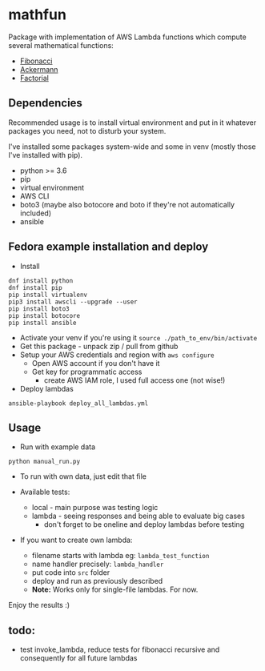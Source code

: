# mathfun
Package with implementation of AWS Lambda functions 
which compute several mathematical functions:
- [Fibonacci](https://en.wikipedia.org/wiki/Fibonacci_number)
- [Ackermann](https://en.wikipedia.org/wiki/Ackermann_function)
- [Factorial](https://en.wikipedia.org/wiki/Factorial)

## Dependencies
Recommended usage is to install virtual environment 
and put in it whatever packages you need, not to disturb your system.
  
I've installed some packages system-wide and some in venv 
(mostly those I've installed with pip).
  
- python >= 3.6
- pip
- virtual environment
- AWS CLI
- boto3 (maybe also botocore and boto if they're not automatically included)
- ansible

## Fedora example installation and deploy

- Install
```
dnf install python
dnf install pip
pip install virtualenv
pip3 install awscli --upgrade --user
pip install boto3
pip install botocore
pip install ansible
```
- Activate your venv if you're using it 
`source ./path_to_env/bin/activate`
- Get this package - unpack zip / pull from github
- Setup your AWS credentials and region with `aws configure`
  + Open AWS account if you don't have it
  + Get key for programmatic access 
    + create AWS IAM role, I used full access one (not wise!)
- Deploy lambdas
```
ansible-playbook deploy_all_lambdas.yml
```

## Usage
- Run with example data
```
python manual_run.py
```
- To run with own data, just edit that file

- Available tests:
  - local - main purpose was testing logic 
  - lambda - seeing responses and being able to evaluate big cases
    + don't forget to be oneline and deploy lambdas before testing

- If you want to create own lambda:
  + filename starts with lambda eg: `lambda_test_function`
  + name handler precisely: `lambda_handler`
  + put code into `src` folder
  + deploy and run as previously described
  + **Note:** Works only for single-file lambdas. For now.

Enjoy the results :)

## todo:
+ test invoke_lambda, reduce tests for fibonacci recursive and 
consequently for all future lambdas